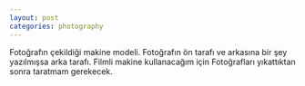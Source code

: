 ```yaml
---
layout: post
categories: photography
---
```


Fotoğrafın çekildiği makine modeli. Fotoğrafın ön tarafı ve arkasına bir şey yazılmışsa arka tarafı. Filmli makine kullanacağım için Fotoğrafları yıkattıktan sonra taratmam gerekecek.
